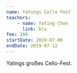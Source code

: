 ```yaml
---
name: Yatings Cello Fest
teachers:
    - name: Yating Chen
      link: bla
fee: 200
startDate: 2019-07-06
endDate: 2019-07-12
---
```


Yatings großes Cello-Fest.